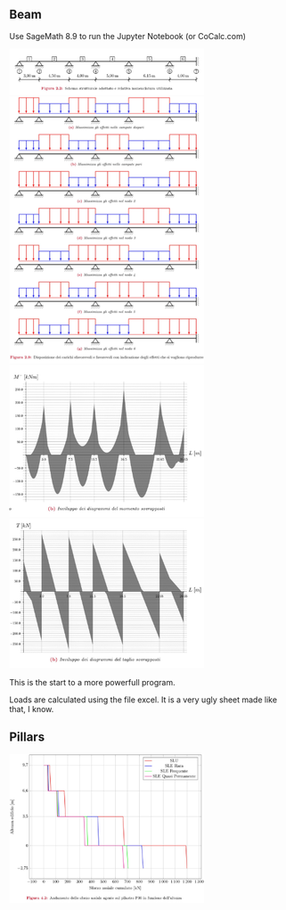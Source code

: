 ## Beam

Use SageMath 8.9 to run the Jupyter Notebook (or CoCalc.com)

<img src="/imgGIT/Struttura0.jpg" alt="drawing" width="350"/>
<img src="/imgGIT/Struttura2.jpg" alt="drawing" width="350"/>
<img src="/imgGIT/SLU_pInviluppo.jpg" alt="drawing" width="350"/>
<img src="/imgGIT/SLU_TpInviluppo.jpg" alt="drawing" width="350"/>

This is the start to a more powerfull program. 

Loads are calculated using the file excel. It is a very ugly sheet made like that, I know.

## Pillars

<img src="/imgGIT/pil36.jpg" alt="drawing" width="350"/> 
